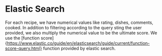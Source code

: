 # Elastic Search
For each recipe, we have numerical values like rating, dishes, comments, cooked. In addition to filtering according 
to the query sting the user provided, we also multiply the numerical value to be the ultimate score. We use the [function
score]{https://www.elastic.co/guide/en/elasticsearch/guide/current/function-score-query.html} function provided by elastic search.
